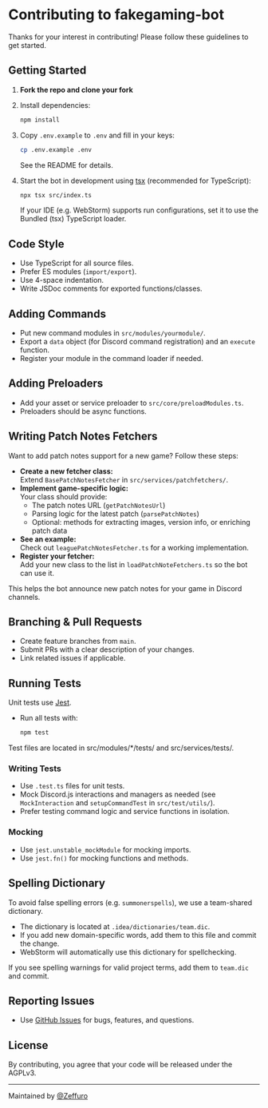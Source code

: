 # Contributing to fakegaming-bot

Thanks for your interest in contributing! Please follow these guidelines to get started.

## Getting Started

1. **Fork the repo and clone your fork**
2. Install dependencies:
   ```bash
   npm install
   ```
3. Copy `.env.example` to `.env` and fill in your keys:
   ```bash
   cp .env.example .env
   ```
   See the README for details.

4. Start the bot in development using [tsx](https://github.com/esbuild-kit/tsx) (recommended for TypeScript):
   ```bash
   npx tsx src/index.ts
   ```
   If your IDE (e.g. WebStorm) supports run configurations, set it to use the Bundled (tsx) TypeScript loader.

## Code Style

- Use TypeScript for all source files.
- Prefer ES modules (`import/export`).
- Use 4-space indentation.
- Write JSDoc comments for exported functions/classes.

## Adding Commands

- Put new command modules in `src/modules/yourmodule/`.
- Export a `data` object (for Discord command registration) and an `execute` function.
- Register your module in the command loader if needed.

## Adding Preloaders

- Add your asset or service preloader to `src/core/preloadModules.ts`.
- Preloaders should be async functions.

## Writing Patch Notes Fetchers

Want to add patch notes support for a new game? Follow these steps:

- **Create a new fetcher class:**  
  Extend `BasePatchNotesFetcher` in `src/services/patchfetchers/`.
- **Implement game-specific logic:**  
  Your class should provide:
    - The patch notes URL (`getPatchNotesUrl`)
    - Parsing logic for the latest patch (`parsePatchNotes`)
    - Optional: methods for extracting images, version info, or enriching patch data
- **See an example:**  
  Check out `leaguePatchNotesFetcher.ts` for a working implementation.
- **Register your fetcher:**  
  Add your new class to the list in `loadPatchNoteFetchers.ts` so the bot can use it.

This helps the bot announce new patch notes for your game in Discord channels.

## Branching & Pull Requests

- Create feature branches from `main`.
- Submit PRs with a clear description of your changes.
- Link related issues if applicable.

## Running Tests

Unit tests use [Jest](https://jestjs.io/).

- Run all tests with:
  ```bash
  npm test
  ```

Test files are located in src/modules/*/tests/ and src/services/tests/.

### Writing Tests

- Use `.test.ts` files for unit tests.
- Mock Discord.js interactions and managers as needed (see `MockInteraction` and `setupCommandTest` in
  `src/test/utils/`).
- Prefer testing command logic and service functions in isolation.

### Mocking

- Use `jest.unstable_mockModule` for mocking imports.
- Use `jest.fn()` for mocking functions and methods.

## Spelling Dictionary

To avoid false spelling errors (e.g. `summonerspells`), we use a team-shared dictionary.

- The dictionary is located at `.idea/dictionaries/team.dic`.
- If you add new domain-specific words, add them to this file and commit the change.
- WebStorm will automatically use this dictionary for spellchecking.

If you see spelling warnings for valid project terms, add them to `team.dic` and commit.

## Reporting Issues

- Use [GitHub Issues](https://github.com/Zeffuro/fakegaming-bot/issues) for bugs, features, and questions.

## License

By contributing, you agree that your code will be released under the AGPLv3.

---

Maintained by [@Zeffuro](https://github.com/Zeffuro)